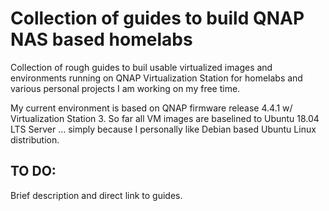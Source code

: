 # Collection of guides to build QNAP NAS based homelabs
Collection of rough guides to buil usable virtualized images and environments running on QNAP Virtualization Station for homelabs and various personal projects I am working on my free time. 

My current environment is based on QNAP firmware release 4.4.1 w/ Virtualization Station 3. So far all VM images are baselined to Ubuntu 18.04 LTS Server ... simply because I personally like Debian based Ubuntu Linux distribution.

TO DO:
---
Brief description and direct link to guides.
